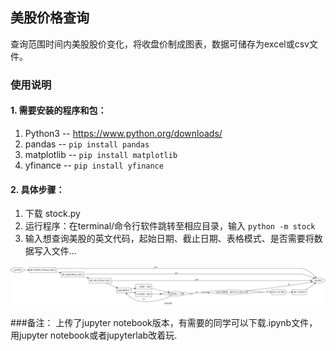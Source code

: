 ## 美股价格查询
查询范围时间内美股股价变化，将收盘价制成图表，数据可储存为excel或csv文件。

### 使用说明

#### 1. 需要安装的程序和包：

1. Python3  -- https://www.python.org/downloads/
2. pandas -- ```pip install pandas```
3. matplotlib -- ```pip install matplotlib```
4. yfinance -- ```pip install yfinance```


#### 2. 具体步骤：
1. 下载 stock.py
2. 运行程序：在terminal/命令行软件跳转至相应目录，输入 ```python -m stock```
3. 输入想查询美股的英文代码，起始日期、截止日期、表格模式、是否需要将数据写入文件...


![step_by_step](Images/step_by_step.png)

###备注：
上传了jupyter notebook版本，有需要的同学可以下载.ipynb文件，用jupyter notebook或者jupyterlab改着玩.
